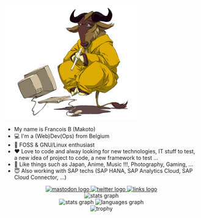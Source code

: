 ![MakotoNoBLog](gnu.png)

- My name is Francois B (Makoto)
- :computer: I'm a (Web)Dev(Ops) from Belgium
- :penguin: FOSS & GNU/Linux enthusiast
- :heart: Love to code and alway looking for new technologies, IT stuff to test, a new idea of project to code, a new framework to test ...
- :sushi: Like things such as Japan, Anime, Music !!!, Photography, Gaming, ...
- :innocent: Also working with SAP techs (SAP HANA, SAP Analytics Cloud, SAP Cloud Connector, ...)

<div align="center">
    <a rel="me" href="https://mamot.fr/@makoto" target="_blank" style="a {text-decoration: none;}">
        <img src="https://img.shields.io/static/v1?message=Mastodon&logo=mastodon&label=&color=2a8bd2&logoColor=white&labelColor=&style=for-the-badge" height="35" alt="mastodon logo"  />
    </a>
    <a href="http://twitter.com/MakotoNoBlog" target="_blank" style="a {text-decoration: none;}">
        <img src="https://img.shields.io/static/v1?message=Twitter&logo=twitter&label=&color=1DA1F2&logoColor=white&labelColor=&style=for-the-badge" height="35" alt="twitter logo"  />
    </a>
    <a href="https://me.exoseed.be/@francois" target="_blank" style="a {text-decoration: none;}">
        <img src="https://img.shields.io/static/v1?message=My Links&logo=&label=&color=1E73BE&logoColor=white&labelColor=&style=for-the-badge" height="35" alt="links logo"  />
    </a>
</div>

<div align="center">
  <img src="http://github-profile-summary-cards.vercel.app/api/cards/profile-details?username=shakasan&theme=default" alt="stats graph" />
</div>

<div align="center">
  <img src="https://github-readme-stats.vercel.app/api?hide_title=false&hide_rank=false&show_icons=true&include_all_commits=true&count_private=true&disable_animations=false&theme=default&locale=en&hide_border=false&username=shakasan" height="150" alt="stats graph"  />
  <img src="https://github-readme-stats.vercel.app/api/top-langs?locale=en&hide_title=false&layout=compact&card_width=320&langs_count=5&theme=default&hide_border=false&username=shakasan" height="150" alt="languages graph"  />
</div>

<div align="center">
  <img src="https://github-profile-trophy.vercel.app/?username=shakasan&margin-w=5&theme=default" alt="trophy" />
</div>
